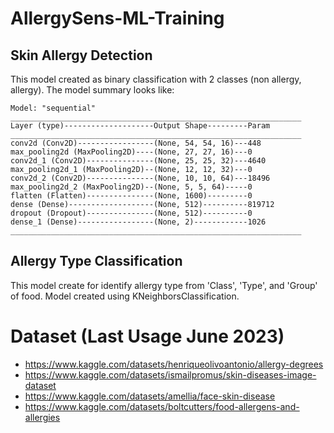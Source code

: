 # AllergySens-ML-Training
## Skin Allergy Detection 
This model created as binary classification with 2 classes (non allergy, allergy). The model summary looks like:
```
Model: "sequential"
_________________________________________________________________
Layer (type)--------------------Output Shape---------Param   
_________________________________________________________________
conv2d (Conv2D)-----------------(None, 54, 54, 16)---448       
max_pooling2d (MaxPooling2D)----(None, 27, 27, 16)---0                                                                        
conv2d_1 (Conv2D)---------------(None, 25, 25, 32)---4640      
max_pooling2d_1 (MaxPooling2D)--(None, 12, 12, 32)---0         
conv2d_2 (Conv2D)---------------(None, 10, 10, 64)---18496     
max_pooling2d_2 (MaxPooling2D)--(None, 5, 5, 64)-----0         
flatten (Flatten)---------------(None, 1600)---------0         
dense (Dense)-------------------(None, 512)----------819712    
dropout (Dropout)---------------(None, 512)----------0         
dense_1 (Dense)-----------------(None, 2)------------1026      
_________________________________________________________________
```

## Allergy Type Classification
This model create for identify allergy type from 'Class', 'Type', and 'Group' of food. Model created using KNeighborsClassification.

# Dataset (Last Usage June 2023)
- https://www.kaggle.com/datasets/henriqueolivoantonio/allergy-degrees
- https://www.kaggle.com/datasets/ismailpromus/skin-diseases-image-dataset
- https://www.kaggle.com/datasets/amellia/face-skin-disease
- https://www.kaggle.com/datasets/boltcutters/food-allergens-and-allergies 
